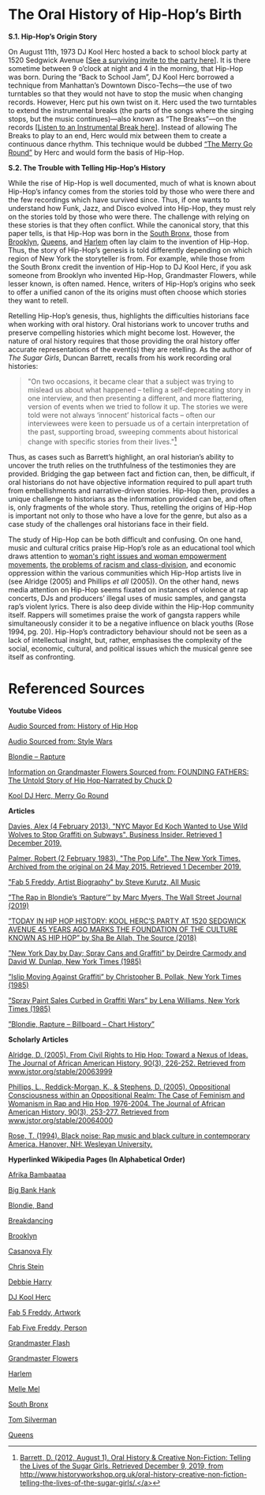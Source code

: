  # The Oral History of Hip-Hop’s Birth

__S.1. Hip-Hop’s Origin Story__

On August 11th, 1973 DJ Kool Herc hosted a back to school block party at 1520 Sedgwick Avenue [<a href= "javascript:seek(16)">See a surviving invite to the party here</a>]. It is there sometime between 9 o’clock at night and 4 in the morning, that Hip-Hop was born. During the “Back to School Jam”, DJ Kool Herc borrowed a technique from Manhattan’s Downtown Disco-Techs—the use of two turntables so that they would not have to stop the music when changing records. However, Herc put his own twist on it. Herc used the two turntables to extend the instrumental breaks (the parts of the songs where the singing stops, but the music continues)—also known as “The Breaks”—on the records [<a href= "javascript:seek(20)">Listen to an Instrumental Break here</a>]. Instead of allowing The Breaks to play to an end, Herc would mix between them to create a continuous dance rhythm. This technique would be dubbed <a href= "javascript:seek(38)">“The Merry Go Round”</a> by Herc and would form the basis of Hip-Hop.


 __S.2. The Trouble with Telling Hip-Hop’s History__

While the rise of Hip-Hop is well documented, much of what is known about Hip-Hop’s infancy comes from the stories told by those who were there and the few recordings which have survived since. Thus, if one wants to understand how Funk, Jazz, and Disco evolved into Hip-Hop, they must rely on the stories told by those who were there. The challenge with relying on these stories is that they often conflict. While the canonical story, that this paper tells, is that Hip-Hop was born in the <a href="https://en.wikipedia.org/wiki/South_Bronx">South Bronx</a>, those from <a href="https://en.wikipedia.org/wiki/Brooklyn">Brooklyn</a>, <a href="https://en.wikipedia.org/wiki/Queens">Queens</a>, and <a href="https://en.wikipedia.org/wiki/Harlem">Harlem</a> often lay claim to the invention of Hip-Hop. Thus, the story of Hip-Hop’s genesis is told differently depending on which region of New York the storyteller is from. For example, while those from the South Bronx credit the invention of Hip-Hop to DJ Kool Herc, if you ask someone from Brooklyn who invented Hip-Hop, Grandmaster Flowers, while lesser known, is often named. Hence, writers of Hip-Hop’s origins who seek to offer a unified canon of the its origins must often choose which stories they want to retell.

Retelling Hip-Hop’s genesis, thus, highlights the difficulties historians face when working with oral history. Oral historians work to uncover truths and preserve compelling histories which might become lost. However, the nature of oral history requires that those providing the oral history offer accurate representations of the event(s) they are retelling. As the author of *The Sugar Girls*, Duncan Barrett, recalls from his work recording oral histories:

> "On two occasions, it became clear that a subject was trying to mislead us about what happened – telling a self-deprecating story in one interview, and then presenting a different, and more flattering, version of events when we tried to follow it up. The stories we were told were not always ‘innocent’ historical facts – often our interviewees were keen to persuade us of a certain interpretation of the past, supporting broad, sweeping comments about historical change with specific stories from their lives."[^second]

[^second]: <a href="http://www.historyworkshop.org.uk/oral-history-creative-non-fiction-telling-the-lives-of-the-sugar-girls/">Barrett, D. (2012, August 1). Oral History & Creative Non-Fiction: Telling the Lives of the Sugar Girls. Retrieved December 9, 2019, from http://www.historyworkshop.org.uk/oral-history-creative-non-fiction-telling-the-lives-of-the-sugar-girls/.</a>

Thus, as cases such as Barrett’s highlight, an oral historian’s ability to uncover the truth relies on the truthfulness of the testimonies they are provided. Bridging the gap between fact and fiction can, then, be difficult, if oral historians do not have objective information required to pull apart truth from embellishments and narrative-driven stories. Hip-Hop then, provides a unique challenge to historians as the information provided can be, and often is, only fragments of the whole story. Thus, retelling the origins of Hip-Hop is important not only to those who have a love for the genre, but also as a case study of the challenges oral historians face in their field.

The study of Hip-Hop can be both difficult and confusing. On one hand, music and cultural critics praise Hip-Hop’s role as an educational tool which draws attention to <a href="https://www.jstor.org/stable/20064000?seq=1#metadata_info_tab_contents">woman's right issues and woman empowerment movements</a>, <a href="https://www.jstor.org/stable/20063999?seq=1#metadata_info_tab_contents">the problems of racism and class-division</a>, and economic oppression within the various communities which Hip-Hop artists live in (see Alridge (2005) and Phillips *et all* (2005)). On the other hand, news media attention on Hip-Hop seems fixated on instances of violence at rap concerts, DJs and producers’ illegal uses of music samples, and gangsta rap’s violent lyrics. There is also deep divide within the Hip-Hop community itself. Rappers will sometimes praise the work of gangsta rappers while simultaneously consider it to be a negative influence on black youths (Rose 1994, pg. 20). Hip-Hop’s contradictory behaviour should not be seen as a lack of intellectual insight, but, rather, emphasises the complexity of the social, economic, cultural, and political issues which the musical genre see itself as confronting. 


# Referenced Sources

__Youtube Videos__

<a href="https://www.youtube.com/watch?v=LhrSlOa2bsA&t">Audio Sourced from: History of Hip Hop</a>

<a href="https://www.youtube.com/watch?v=r4jniA9QsNI&t=">Audio Sourced from: Style Wars</a>

<a href="https://youtu.be/pHCdS7O248g">Blondie – Rapture</a>

<a href="https://www.youtube.com/watch?v=1G13bR0B0-8&t">Information on Grandmaster Flowers Sourced from: FOUNDING FATHERS: The Untold Story of Hip Hop-Narrated by Chuck D</a>

<a href="https://youtu.be/Hw4H2FZjfpo">Kool DJ Herc, Merry Go Round</a>


__Articles__

<a href="https://www.businessinsider.com/ed-koch-wanted-to-use-wolves-to-stop-graffiti-2013-2">Davies, Alex (4 February 2013). "NYC Mayor Ed Koch Wanted to Use Wild Wolves to Stop Graffiti on Subways". Business Insider. Retrieved 1 December 2019.

<a href="https://www.nytimes.com/1983/02/02/arts/the-pop-life-203463.html">Palmer, Robert (2 February 1983). "The Pop Life". The New York Times. Archived from the original on 24 May 2015. Retrieved 1 December 2019.

<a href="https://www.allmusic.com/artist/fab-5-freddy-mn0000165003">"Fab 5 Freddy, Artist Biography" by Steve Kurutz, All Music</a>

<a href="https://www.wsj.com/articles/the-rap-in-blondies-rapture-11560178671">”The Rap in Blondie’s ‘Rapture’” by Marc Myers, The Wall Street Journal (2019)</a>

<a href="https://thesource.com/2018/08/11/today-in-hip-hop-history-kool-hercs-party-at-1520-sedgewick-avenue-45-years-ago-marks-the-foundation-of-the-culture-known-as-hip-hop/">”TODAY IN HIP HOP HISTORY: KOOL HERC’S PARTY AT 1520 SEDGWICK AVENUE 45 YEARS AGO MARKS THE FOUNDATION OF THE CULTURE KNOWN AS HIP HOP” by Sha Be Allah, The Source (2018)</a>

<a href="https://nyti.ms/29pBuab">”New York Day by Day; Spray Cans and Graffiti” by Deirdre Carmody and David W. Dunlap, New York Times (1985)</a>

<a href="https://nyti.ms/29wOis1">”Islip Moving Against Graffiti” by Christopher B. Pollak, New York Times (1985)</a>

<a href="https://nyti.ms/29DlTmH">”Spray Paint Sales Curbed in Graffiti Wars” by Lena Williams, New York Times (1985)</a>

<a href="https://www.billboard.com/music/blondie/chart-history/HSI/song/31066">”Blondie, Rapture – Billboard – Chart History”</a>

__Scholarly Articles__

<a href="https://www.jstor.org/stable/20063999?seq=1#metadata_info_tab_contents">Alridge, D. (2005). From Civil Rights to Hip Hop: Toward a Nexus of Ideas. The Journal of African American History, 90(3), 226-252. Retrieved from www.jstor.org/stable/20063999</a>

<a href="https://www.jstor.org/stable/20064000?seq=1#metadata_info_tab_contents">Phillips, L., Reddick-Morgan, K., & Stephens, D. (2005). Oppositional Consciousness within an Oppositional Realm: The Case of Feminism and Womanism in Rap and Hip Hop, 1976-2004. The Journal of African American History, 90(3), 253-277. Retrieved from www.jstor.org/stable/20064000</a>

<a href="https://books.google.ca/books/about/Black_Noise.html?id=2Zw_21gKz1QC">Rose, T. (1994). Black noise: Rap music and black culture in contemporary America. Hanover, NH: Wesleyan University.</a>
 


__Hyperlinked Wikipedia Pages (In Alphabetical Order)__


<a href="https://en.wikipedia.org/wiki/Afrika_Bambaataa">Afrika Bambaataa</a>

<a href="https://en.wikipedia.org/wiki/Big_Bank_Hank">Big Bank Hank</a>

<a href="https://en.wikipedia.org/wiki/Blondie_(band)">Blondie, Band</a>

<a href="https://en.wikipedia.org/wiki/Breakdancing">Breakdancing</a>

<a href="https://en.wikipedia.org/wiki/Brooklyn">Brooklyn</a>

<a href="https://en.wikipedia.org/wiki/Grandmaster_Caz">Casanova Fly</a>

<a href="https://en.wikipedia.org/wiki/Chris_Stein">Chris Stein</a>

<a href="https://en.wikipedia.org/wiki/Debbie_Harry">Debbie Harry</a>

<a href="https://en.wikipedia.org/wiki/DJ_Kool_Herc">DJ Kool Herc</a>

<a href="https://www.wikiart.org/en/fab-5-freddy">Fab 5 Freddy, Artwork</a>

<a href="https://en.wikipedia.org/wiki/Fab_Five_Freddy">Fab Five Freddy, Person</a>

<a href="https://en.wikipedia.org/wiki/Grandmaster_Flash">Grandmaster Flash</a>

<a href="https://en.wikipedia.org/wiki/Grandmaster_Flowers">Grandmaster Flowers</a>

<a href="https://en.wikipedia.org/wiki/Harlem">Harlem</a> 

<a href="https://en.wikipedia.org/wiki/Melle_Mel">Melle Mel</a>

<a href="https://en.wikipedia.org/wiki/South_Bronx">South Bronx</a>

<a href="https://en.wikipedia.org/wiki/Tom_Silverman">Tom Silverman</a>

<a href="https://en.wikipedia.org/wiki/Queens">Queens</a>
